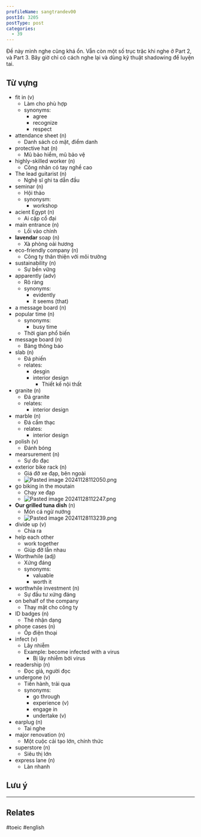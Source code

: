 ```yaml
---
profileName: sangtrandev00
postId: 3205
postType: post
categories:
  - 39
---
```

Đề này mình nghe cũng khá ổn. Vẫn còn một số trục trặc khi nghe ở Part 2, và Part 3. Bây giờ chỉ có cách nghe lại và dùng kỹ thuật shadowing để luyện tai.

## Từ vựng

- fit in (v)
	- Làm cho phù hợp
	- synonyms:
		- agree
		- recognize
		- respect
- attendance sheet (n)
	- Danh sách có mặt, điểm danh
- protective hat (n)
	- Mũ bảo hiểm, mũ bảo vệ
- highly-skilled worker (n)
	- Công nhân có tay nghề cao
- The lead guitarist (n)
	- Nghệ sĩ ghi ta dẫn đầu
- seminar (n)
	- Hội thảo
	- synonysm:
		- workshop
- acient Egypt (n)
	- Ai cập cổ đại
- main entrance (n)
	- Lối vào chính
- **lavendar** soap (n)
	- Xà phòng oải hương
- eco-friendly company (n)
	- Công ty thân thiện với môi trường
- sustainability (n)
	- Sự bền vững
- apparently (adv)
	- Rõ ràng
	- synonyms:
		- evidently
		- it seems (that)
- a message board (n)
- popular time (n)
	- synonyms:
		- busy time
	- Thời gian phổ biến
- message board (n)
	- Bảng thông báo
- slab (n)
	- Đá phiến
	- relates:
		- desgin
		- interior design
			- Thiết kế nội thất
- granite (n)
	- Đá granite
	- relates:
		- interior design
- marble (n)
	- Đá cẩm thạc
	- relates:
		- interior design
- polish (v)
	- Đánh bóng
- mearsurement (n)
	- Sự đo đạc
- exterior bike rack (n)
	- Giá đỡ xe đạp, bên ngoài
	- ![Pasted image 20241128112050.png](https://trannhatsang.com/wp-content/uploads/2024/11/Pasted-image-20241128112050-1.png)
- go biking in the moutain
	- Chạy xe đạp
	- ![Pasted image 20241128112247.png](https://trannhatsang.com/wp-content/uploads/2024/11/Pasted-image-20241128112247-1.png)
- **Our grilled tuna dish** (n)
	- Món cá ngừ nướng
	- ![Pasted image 20241128113239.png](https://trannhatsang.com/wp-content/uploads/2024/11/Pasted-image-20241128113239-1.png)
- divide up (v)
	- Chia ra
- help each other
	- work together
	- Giúp đỡ lẫn nhau
- Worthwhile (adj)
	- Xứng đáng
	- synonyms:
		- valuable
		- worth it
- worthwhile investment (n)
	- Sự đầu tư xứng đáng
- on behalf of the company
	- Thay mặt cho công ty
- ID badges (n)
	- Thẻ nhận dạng
- phone cases (n)
	- Ốp điện thoại
- infect (v)
	- Lây nhiễm
	- Example: become infected with a virus
		- Bị lây nhiễm bởi virus
- readership (n)
	- Đọc giả, người đọc
- undergone (v)
	- Tiến hành, trải qua
	- synonyms:
		- go through
		- experience (v)
		- engage in
		- undertake (v)
- earplug (n)
	- Tai nghe
- major renovation (n)
	- Một cuộc cải tạo lớn, chính thức
- superstore (n)
	- Siêu thị lớn
- express lane (n)
	- Làn nhanh

## Lưu ý


----
## Relates

#toeic #english